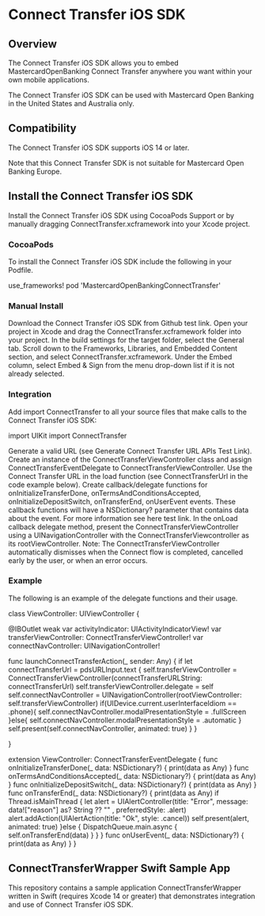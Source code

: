 # Connect Transfer iOS SDK

## Overview

The Connect Transfer iOS SDK allows you to embed MastercardOpenBanking Connect Transfer anywhere you want within your own mobile applications.

The Connect Transfer iOS SDK can be used with Mastercard Open Banking in the United States and Australia only.

## Compatibility

The Connect Transfer iOS SDK supports iOS 14 or later.

Note that this Connect Transfer SDK is not suitable for Mastercard Open Banking Europe. 

## Install the Connect Transfer iOS SDK

Install the Connect Transfer iOS SDK using CocoaPods Support or by manually dragging ConnectTransfer.xcframework into your Xcode project.

### CocoaPods

To install the Connect Transfer iOS SDK include the following in your Podfile.

use_frameworks!
pod 'MastercardOpenBankingConnectTransfer'

### Manual Install

Download the Connect Transfer iOS SDK from Github test link.
Open your project in Xcode and drag the ConnectTransfer.xcframework folder into your project.
In the build settings for the target folder, select the General tab.
Scroll down to the Frameworks, Libraries, and Embedded Content section, and select ConnectTransfer.xcframework.
Under the Embed column, select Embed & Sign from the menu drop-down list if it is not already selected.

### Integration

Add import ConnectTransfer to all your source files that make calls to the Connect Transfer iOS SDK:

import UIKit
import ConnectTransfer

Generate a valid URL (see Generate Connect Transfer URL APIs Test Link).
Create an instance of the ConnectTransferViewController class and assign ConnectTransferEventDelegate to ConnectTransferViewController. Use the Connect Transfer URL in the load function (see ConnectTransferUrl in the code example below).
Create callback/delegate functions for onInitializeTransferDone, onTermsAndConditionsAccepted, onInitializeDepositSwitch, onTransferEnd, onUserEvent events. These callback functions will have a NSDictionary? parameter that contains data about the event. For more information see here test link.
In the onLoad callback delegate method, present the ConnectTransferViewController using a UINavigationController with the ConnectTransferViewcontroller as its rootViewController.
Note: The ConnectTransferViewController automatically dismisses when the Connect flow is completed, cancelled early by the user, or when an error occurs.

### Example

The following is an example of the delegate functions and their usage.

class ViewController: UIViewController {
 
 @IBOutlet weak var activityIndicator: UIActivityIndicatorView!
    var transferViewController: ConnectTransferViewController!
    var connectNavController: UINavigationController!
 
func launchConnectTransferAction(_ sender: Any) {
        if let connectTransferUrl = pdsURLInput.text {
            self.transferViewController = ConnectTransferViewController(connectTransferURLString: connectTransferUrl)
            self.transferViewController.delegate = self
            self.connectNavController = UINavigationController(rootViewController: self.transferViewController)
            if(UIDevice.current.userInterfaceIdiom == .phone){
                self.connectNavController.modalPresentationStyle = .fullScreen
            }else{
                self.connectNavController.modalPresentationStyle = .automatic
            }
            self.present(self.connectNavController, animated: true)
        }
    }
 
}

extension ViewController: ConnectTransferEventDelegate {
    func onInitializeTransferDone(_ data: NSDictionary?) {
        print(data as Any)
    }
    func onTermsAndConditionsAccepted(_ data: NSDictionary?) {
        print(data as Any)
    }
    func onInitializeDepositSwitch(_ data: NSDictionary?) {
        print(data as Any)
    }
    func onTransferEnd(_ data: NSDictionary?) {
        print(data as Any)
        if Thread.isMainThread {
            let alert = UIAlertController(title: "Error", message: data!["reason"] as? String ?? "" , preferredStyle: .alert)
            alert.addAction(UIAlertAction(title: "Ok", style: .cancel))
            self.present(alert, animated: true)
        }else {
            DispatchQueue.main.async {
                self.onTransferEnd(data)
            }
        }
    }
    func onUserEvent(_ data: NSDictionary?) {
        print(data as Any)
    }
}

## ConnectTransferWrapper Swift Sample App

This repository contains a sample application ConnectTransferWrapper written in Swift (requires Xcode 14 or greater) that demonstrates integration and use of Connect Transfer iOS SDK.







